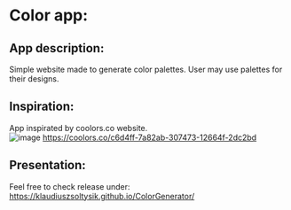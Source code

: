 # Color app:
## App description:
Simple website made to generate color palettes. User may use palettes for their designs.
## Inspiration:
App inspirated by coolors.co website.    
![image](https://user-images.githubusercontent.com/109976941/207610474-f5780a07-082c-415e-8e09-7cdc3f3f6867.png)
https://coolors.co/c6d4ff-7a82ab-307473-12664f-2dc2bd
## Presentation:
Feel free to check release under: https://klaudiuszsoltysik.github.io/ColorGenerator/

